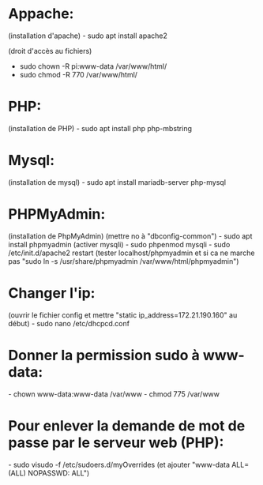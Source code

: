 <h1>Appache:</h1>
  (installation d'apache)
- sudo apt install apache2

  (droit d'accès au fichiers)
- sudo chown -R pi:www-data /var/www/html/
- sudo chmod -R 770 /var/www/html/

<h1>PHP:</h1>
(installation de PHP)
- sudo apt install php php-mbstring
  
<h1>Mysql:</h1>
  (installation de mysql)
  - sudo apt install mariadb-server php-mysql

<h1>PHPMyAdmin:</h1>
  (installation de PhpMyAdmin)
  (mettre no à "dbconfig-common")
  - sudo apt install phpmyadmin
  (activer mysqli)
  - sudo phpenmod mysqli
  - sudo /etc/init.d/apache2 restart
  (tester localhost/phpmyadmin et si ca ne marche pas "sudo ln -s /usr/share/phpmyadmin /var/www/html/phpmyadmin")
 
<h1>Changer l'ip:</h1>
  (ouvrir le fichier config et mettre "static ip_address=172.21.190.160" au début)
  - sudo nano /etc/dhcpcd.conf
 
<h1>Donner la permission sudo à www-data:</h1>
- chown www-data:www-data /var/www
- chmod 775 /var/www
 
<h1>Pour enlever la demande de mot de passe par le serveur web (PHP):</h1>
- sudo visudo -f /etc/sudoers.d/myOverrides
  (et ajouter "www-data ALL=(ALL) NOPASSWD: ALL")
